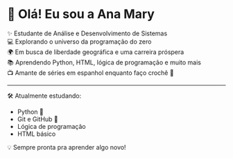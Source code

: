 # 👋 Olá! Eu sou a Ana Mary

✨ Estudante de Análise e Desenvolvimento de Sistemas  
💻 Explorando o universo da programação do zero  
🌍 Em busca de liberdade geográfica e uma carreira próspera  
📚 Aprendendo Python, HTML, lógica de programação e muito mais  
📺 Amante de séries em espanhol enquanto faço crochê 🧶

---

🛠️ Atualmente estudando:
- Python 🐍
- Git e GitHub 🧠
- Lógica de programação
- HTML básico

💡 Sempre pronta pra aprender algo novo!

